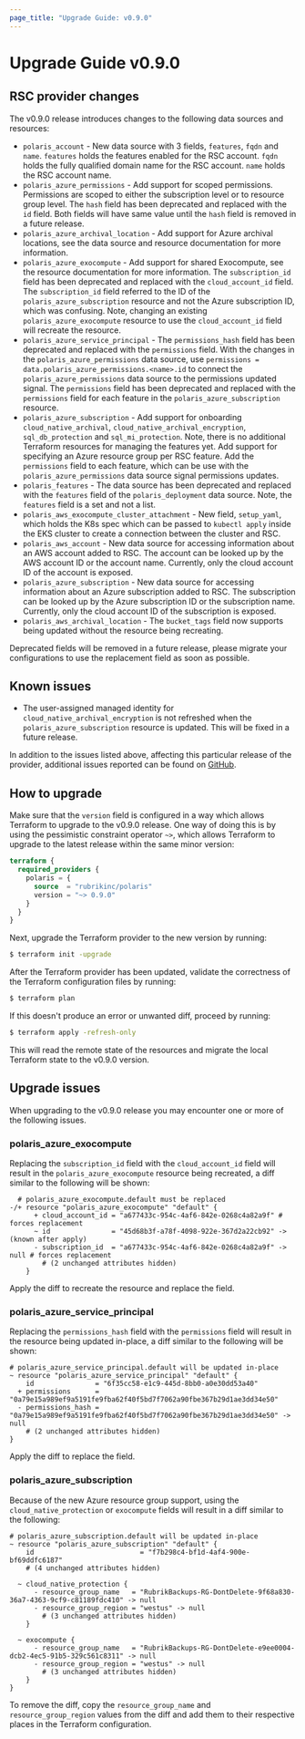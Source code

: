 ```yaml
---
page_title: "Upgrade Guide: v0.9.0"
---
```


# Upgrade Guide v0.9.0

## RSC provider changes
The v0.9.0 release introduces changes to the following data sources and resources:
* `polaris_account` - New data source with 3 fields, `features`, `fqdn` and `name`. `features` holds the features
  enabled for the RSC account. `fqdn` holds the fully qualified domain name for the RSC account. `name` holds the RSC
  account name.
* `polaris_azure_permissions` - Add support for scoped permissions. Permissions are scoped to either the subscription
  level or to resource group level. The `hash` field has been deprecated and replaced with the `id` field. Both fields
  will have same value until the `hash` field is removed in a future release.
* `polaris_azure_archival_location` - Add support for Azure archival locations, see the data source and resource
  documentation for more information.
* `polaris_azure_exocompute` - Add support for shared Exocompute, see the resource documentation for more information.
  The `subscription_id` field has been deprecated and replaced with the `cloud_account_id` field. The `subscription_id`
  field referred to the ID of the `polaris_azure_subscription` resource and not the Azure subscription ID, which was
  confusing. Note, changing an existing `polaris_azure_exocompute` resource to use the `cloud_account_id` field will
  recreate the resource.
* `polaris_azure_service_principal` - The `permissions_hash` field has been deprecated and replaced with the
  `permissions` field. With the changes in the `polaris_azure_permissions` data source, use
  `permissions = data.polaris_azure_permissions.<name>.id` to connect the `polaris_azure_permissions` data source to
  the permissions updated signal. The `permissions` field has been deprecated and replaced with the `permissions` field
  for each feature in the `polaris_azure_subscription` resource.
* `polaris_azure_subscription` - Add support for onboarding `cloud_native_archival`, `cloud_native_archival_encryption`,
  `sql_db_protection` and `sql_mi_protection`. Note, there is no additional Terraform resources for managing the
  features yet. Add support for specifying an Azure resource group per RSC feature. Add the `permissions` field to each
  feature, which can be use with the `polaris_azure_permissions` data source signal permissions updates.
* `polaris_features` - The data source has been deprecated and replaced with the `features` field of the
  `polaris_deployment` data source. Note, the `features` field is a set and not a list.
* `polaris_aws_exocompute_cluster_attachment` - New field, `setup_yaml`, which holds the K8s spec which can be passed
  to `kubectl apply` inside the EKS cluster to create a connection between the cluster and RSC.
* `polaris_aws_account` - New data source for accessing information about an AWS account added to RSC. The account can
  be looked up by the AWS account ID or the account name. Currently, only the cloud account ID of the account is
  exposed.
* `polaris_azure_subscription` - New data source for accessing information about an Azure subscription added to RSC.
  The subscription can be looked up by the Azure subscription ID or the subscription name. Currently, only the cloud
  account ID of the subscription is exposed.
* `polaris_aws_archival_location` - The `bucket_tags` field now supports being updated without the resource being
  recreating.

Deprecated fields will be removed in a future release, please migrate your configurations to use the replacement field
as soon as possible.

## Known issues
* The user-assigned managed identity for `cloud_native_archival_encryption` is not refreshed when the
  `polaris_azure_subscription` resource is updated. This will be fixed in a future release.

In addition to the issues listed above, affecting this particular release of the provider, additional issues reported
can be found on [GitHub](https://github.com/rubrikinc/terraform-provider-polaris/issues).

## How to upgrade
Make sure that the `version` field is configured in a way which allows Terraform to upgrade to the v0.9.0 release. One
way of doing this is by using the pessimistic constraint operator `~>`, which allows Terraform to upgrade to the latest
release within the same minor version:
```terraform
terraform {
  required_providers {
    polaris = {
      source  = "rubrikinc/polaris"
      version = "~> 0.9.0"
    }
  }
}
```
Next, upgrade the Terraform provider to the new version by running:
```bash
$ terraform init -upgrade
```
After the Terraform provider has been updated, validate the correctness of the Terraform configuration files by running:
```bash
$ terraform plan
```
If this doesn't produce an error or unwanted diff, proceed by running:
```bash
$ terraform apply -refresh-only
```
This will read the remote state of the resources and migrate the local Terraform state to the v0.9.0 version.

## Upgrade issues
When upgrading to the v0.9.0 release you may encounter one or more of the following issues.

### polaris_azure_exocompute
Replacing the `subscription_id` field with the `cloud_account_id` field will result in the `polaris_azure_exocompute`
resource being recreated, a diff similar to the following will be shown:
```console
  # polaris_azure_exocompute.default must be replaced
-/+ resource "polaris_azure_exocompute" "default" {
      + cloud_account_id = "a677433c-954c-4af6-842e-0268c4a82a9f" # forces replacement
      ~ id               = "45d68b3f-a78f-4098-922e-367d2a22cb92" -> (known after apply)
      - subscription_id  = "a677433c-954c-4af6-842e-0268c4a82a9f" -> null # forces replacement
        # (2 unchanged attributes hidden)
    }
```
Apply the diff to recreate the resource and replace the field.

### polaris_azure_service_principal
Replacing the `permissions_hash` field with the `permissions` field will result in the resource being updated in-place,
a diff similar to the following will be shown:
```console
# polaris_azure_service_principal.default will be updated in-place
~ resource "polaris_azure_service_principal" "default" {
    id               = "6f35cc58-e1c9-445d-8bb0-a0e30dd53a40"
  + permissions      = "0a79e15a989ef9a5191fe9fba62f40f5bd7f7062a90fbe367b29d1ae3dd34e50"
  - permissions_hash = "0a79e15a989ef9a5191fe9fba62f40f5bd7f7062a90fbe367b29d1ae3dd34e50" -> null
    # (2 unchanged attributes hidden)
}
```
Apply the diff to replace the field.

### polaris_azure_subscription
Because of the new Azure resource group support, using the `cloud_native_protection` or `exocompute` fields will result
in a diff similar to the following:
```console
# polaris_azure_subscription.default will be updated in-place
~ resource "polaris_azure_subscription" "default" {
    id                          = "f7b298c4-bf1d-4af4-900e-bf69ddfc6187"
    # (4 unchanged attributes hidden)

  ~ cloud_native_protection {
      - resource_group_name   = "RubrikBackups-RG-DontDelete-9f68a830-36a7-4363-9cf9-c81189fdc410" -> null
      - resource_group_region = "westus" -> null
        # (3 unchanged attributes hidden)
    }

  ~ exocompute {
      - resource_group_name   = "RubrikBackups-RG-DontDelete-e9ee0004-dcb2-4ec5-91b5-329c561c8311" -> null
      - resource_group_region = "westus" -> null
        # (3 unchanged attributes hidden)
    }
}
```
To remove the diff, copy the `resource_group_name` and `resource_group_region` values from the diff and add them to
their respective places in the Terraform configuration.

